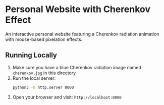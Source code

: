 # Personal Website with Cherenkov Effect

An interactive personal website featuring a Cherenkov radiation animation with mouse-based pixelation effects.

## Running Locally

1. Make sure you have a blue Cherenkov radiation image named `cherenkov.jpg` in this directory
2. Run the local server:
   ```bash
   python3 -m http.server 8000
   ```
3. Open your browser and visit: `http://localhost:8000` 
